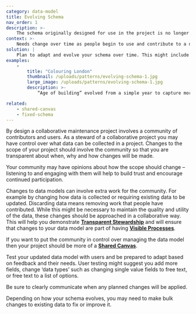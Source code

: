 ```yaml
---
category: data-model
title: Evolving Schema
nav_order: 1
description: >-
    The schema originally designed for use in the project is no longer acceptable because the project or the community’s needs have changed.
context: >-
    Needs change over time as people begin to use and contribute to a dataset. Or perhaps through the process of collaborating with a community, you develop a clearer understanding of your collective needs. This may mean changing the types of data that is captured, so the schema might need to evolve.
solution: |
    Plan to adapt and evolve your schema over time. This might include expanding to collect information about new types of records, or adding and removing fields from existing records. Your plans should involve more than just the technical changes required to update a database or the service that helps to maintain data. You should also communicate and consult with the community about your plans.
examples:
    -
        title: "Colouring London"
        thumbnail: /uploads/patterns/evolving-schema-1.jpg
        large_image: /uploads/patterns/evolving-schema-1.jpg
        description: >-
            “Age of building” evolved from a simple year to capture more nuance in the definition of “age”

related:
    - shared-canvas
    - fixed-schema
---
```


By design a collaborative maintenance project involves a community of contributors and users. As a steward of a collaborative project you may have control over what data can be collected in a project. Changes to the scope of your project should involve the community so that you are transparent about when, why and how changes will be made.

Your community may have opinions about how the scope should change – listening to and engaging with them will help to build trust and encourage continued participation.

Changes to data models can involve extra work for the community. For example by changing how data is collected or requiring existing data to be updated. Discarding data means removing work that people have contributed. While this might be necessary to maintain the quality and utility of the data, these changes should be approached in a collaborative way. This will help you demonstrate **[Transparent Stewardship](/patterns/project-governance/transparent-stewardship)** and will ensure that changes to your data model are part of having **[Visible Processes](/patterns/project-governance/visible-processes)**.

If you want to put the community in control over managing the data model then your project should be more of a **[Shared Canvas](/patterns/data-model/shared-canvas)**.

Test your updated data model with users and be prepared to adapt based on feedback and their needs. User testing might suggest you add more fields, change ‘data types’ such as changing single value fields to free text, or free text to a list of options.

Be sure to clearly communicate when any planned changes will be applied.

Depending on how your schema evolves, you may need to make bulk changes to existing data to fix or improve it.
